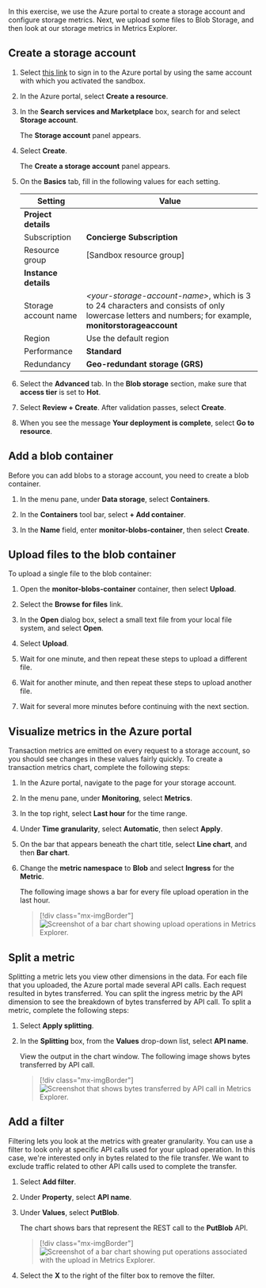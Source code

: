 In this exercise, we use the Azure portal to create a storage account and configure storage metrics. Next, we upload some files to Blob Storage, and then look at our storage metrics in Metrics Explorer.

## Create a storage account

1. Select [this link](https://portal.azure.com/learn.docs.microsoft.com?azure-portal=true) to sign in to the Azure portal by using the same account with which you activated the sandbox.

1. In the Azure portal, select **Create a resource**.

1. In the **Search services and Marketplace** box, search for and select **Storage account**.

   The **Storage account** panel appears.

1. Select **Create**.

   The **Create a storage account** panel appears.

1. On the **Basics** tab, fill in the following values for each setting.

    | Setting  | Value  |
    |---|---|
    | **Project details** |
    | Subscription | **Concierge Subscription**  |
    | Resource group | <rgn>[Sandbox resource group]</rgn> |
    | **Instance details** |
    | Storage account name | *\<your-storage-account-name\>*, which is 3 to 24 characters and consists of only lowercase letters and numbers; for example, **monitorstorageaccount** |
    | Region | Use the default region |
    | Performance | **Standard** |
    | Redundancy | **Geo-redundant storage (GRS)** |

1. Select the **Advanced** tab. In the **Blob storage** section, make sure that **access tier** is set to **Hot**.

1. Select **Review + Create**. After validation passes, select **Create**.

1. When you see the message **Your deployment is complete**, select **Go to resource**.

## Add a blob container

Before you can add blobs to a storage account, you need to create a blob container.

1. In the menu pane, under **Data storage**, select **Containers**.  

1. In the **Containers** tool bar, select **+ Add container**.

1. In the **Name** field, enter **monitor-blobs-container**, then select **Create**.

## Upload files to the blob container

To upload a single file to the blob container:

1. Open the **monitor-blobs-container** container, then select **Upload**.

1. Select the **Browse for files** link.

1. In the **Open** dialog box, select a small text file from your local file system, and select **Open**.

1. Select **Upload**.

1. Wait for one minute, and then repeat these steps to upload a different file.

1. Wait for another minute, and then repeat these steps to upload another file.

1. Wait for several more minutes before continuing with the next section.

## Visualize metrics in the Azure portal

Transaction metrics are emitted on every request to a storage account, so you should see changes in these values fairly quickly. To create a transaction metrics chart, complete the following steps:

1. In the Azure portal, navigate to the page for your storage account.

1. In the menu pane, under **Monitoring**, select **Metrics**.

1. In the top right, select **Last hour** for the time range.

1. Under **Time granularity**, select **Automatic**, then select **Apply**.

1. On the bar that appears beneath the chart title, select **Line chart**, and then **Bar chart**.

1. Change the **metric namespace** to **Blob** and select **Ingress** for the **Metric**.

   The following image shows a bar for every file upload operation in the last hour.

   > [!div class="mx-imgBorder"]
   > ![Screenshot of a bar chart showing upload operations in Metrics Explorer.](../media/4-chart-ingress.png)

## Split a metric

Splitting a metric lets you view other dimensions in the data. For each file that you uploaded, the Azure portal made several API calls. Each request resulted in bytes transferred. You can split the ingress metric by the API dimension to see the breakdown of bytes transferred by API call. To split a metric, complete the following steps:

1. Select **Apply splitting**.

1. In the **Splitting** box, from the **Values** drop-down list, select **API name**.

   View the output in the chart window. The following image shows bytes transferred by API call.

   > [!div class="mx-imgBorder"]
   > ![Screenshot that shows bytes transferred by API call in Metrics Explorer.](../media/4-bar-chart-option-split-chart.png)

## Add a filter

Filtering lets you look at the metrics with greater granularity. You can use a filter to look only at specific API calls used for your upload operation. In this case, we're interested only in bytes related to the file transfer. We want to exclude traffic related to other API calls used to complete the transfer.

1. Select **Add filter**.

1. Under **Property**, select **API name**.

1. Under **Values**, select **PutBlob**.

   The chart shows bars that represent the REST call to the **PutBlob** API.

   > [!div class="mx-imgBorder"]
   > ![Screenshot of a bar chart showing put operations associated with the upload in Metrics Explorer.](../media/4-bar-chart-option-put-operations.png)

1. Select the **X** to the right of the filter box to remove the filter.

